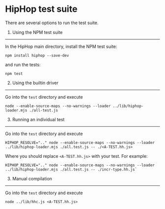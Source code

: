 HipHop test suite
=================

There are several options to run the test suite.

1. Using the NPM test suite
---------------------------

In the HipHop main directory, install the NPM test suite:

```
npm install hiphop --save-dev
```

and run the tests:

```
npm test
```

2. Using the builtin driver
---------------------------

Go into the `test` directory and execute

```
node --enable-source-maps --no-warnings --loader ../lib/hiphop-loader.mjs ./all-test.js
```

3. Running an individual test
-----------------------------

Go into the `test` directory and execute

```
HIPHOP_RESOLVE=".." node --enable-source-maps --no-warnings --loader ../lib/hiphop-loader.mjs ./all.test.js -- ./<A-TEST.hh.js>
```

Where you should replace `<A-TEST.hh.js>` with your test. For example:

```
HIPHOP_RESOLVE=".." node --enable-source-maps --no-warnings --loader ../lib/hiphop-loader.mjs ./all.test.js -- ./incr-type.hh.js`
```

3. Manual compilation
---------------------

Go into the `test` directory and execute

```
node ../lib/hhc.js <A-TEST.hh.js>
```
